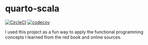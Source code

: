 # quarto-scala
[![CircleCI](https://circleci.com/gh/nathaniel-may/quarto-scala.svg?style=svg)](https://circleci.com/gh/nathaniel-may/quarto-scala)
[![codecov](https://codecov.io/gh/nathaniel-may/quarto-scala/branch/master/graph/badge.svg)](https://codecov.io/gh/nathaniel-may/quarto-scala)

I used this project as a fun way to apply the functional programming concepts I learned from the red book and online sources.